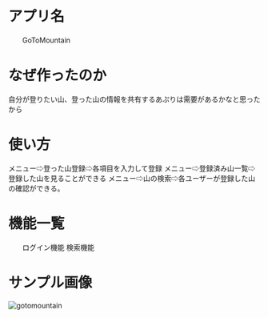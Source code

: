 # アプリ名
　　GoToMountain

# なぜ作ったのか
 自分が登りたい山、登った山の情報を共有するあぷりは需要があるかなと思ったから

# 使い方
 メニュー⇨登った山登録⇨各項目を入力して登録
 メニュー⇨登録済み山一覧⇨登録した山を見ることができる
 メニュー⇨山の検索⇨各ユーザーが登録した山の確認ができる。
　　

# 機能一覧
　　ログイン機能
 検索機能
 
 
 # サンプル画像
 ![gotomountain](https://github.com/Ryu1089/gotomountain/issues/1)
